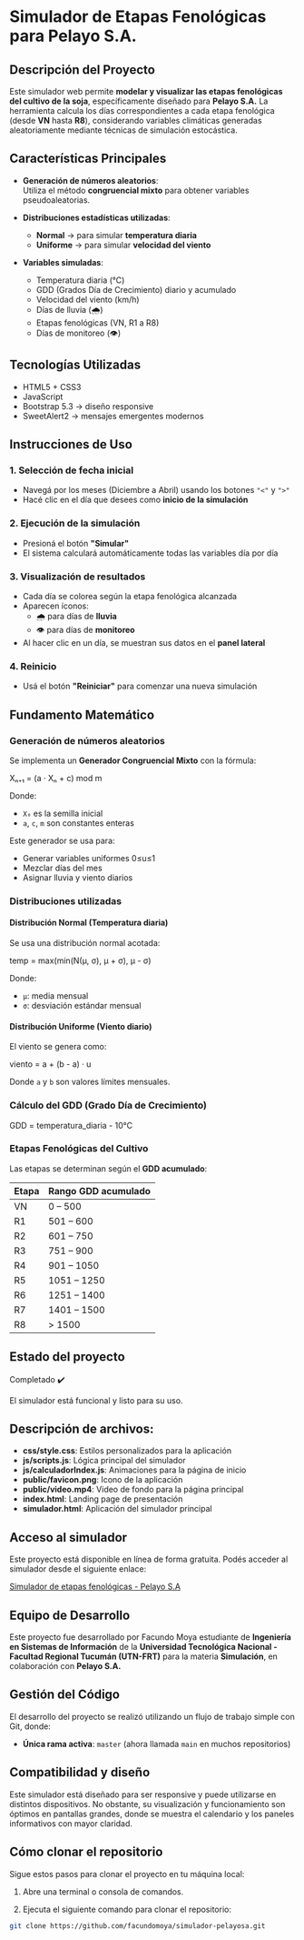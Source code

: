 # Simulador de Etapas Fenológicas para Pelayo S.A.

## Descripción del Proyecto

Este simulador web permite **modelar y visualizar las etapas fenológicas del cultivo de la soja**, específicamente diseñado para **Pelayo S.A.** La herramienta calcula los días correspondientes a cada etapa fenológica (desde **VN** hasta **R8**), considerando variables climáticas generadas aleatoriamente mediante técnicas de simulación estocástica.

## Características Principales

- **Generación de números aleatorios**:  
  Utiliza el método **congruencial mixto** para obtener variables pseudoaleatorias.

- **Distribuciones estadísticas utilizadas**:
  - **Normal** → para simular **temperatura diaria**
  - **Uniforme** → para simular **velocidad del viento**

- **Variables simuladas**:
  - Temperatura diaria (°C)
  - GDD (Grados Día de Crecimiento) diario y acumulado
  - Velocidad del viento (km/h)
  - Días de lluvia (🌧️)
  - Etapas fenológicas (VN, R1 a R8)
  - Días de monitoreo (👁️)

## Tecnologías Utilizadas

- HTML5 + CSS3
- JavaScript
- Bootstrap 5.3 → diseño responsive
- SweetAlert2 → mensajes emergentes modernos

## Instrucciones de Uso

### 1. Selección de fecha inicial
- Navegá por los meses (Diciembre a Abril) usando los botones `"<"` y `">"`
- Hacé clic en el día que desees como **inicio de la simulación**

### 2. Ejecución de la simulación
- Presioná el botón **"Simular"**
- El sistema calculará automáticamente todas las variables día por día

### 3. Visualización de resultados
- Cada día se colorea según la etapa fenológica alcanzada
- Aparecen íconos:
  - 🌧️ para días de **lluvia**
  - 👁️ para días de **monitoreo**
- Al hacer clic en un día, se muestran sus datos en el **panel lateral**

### 4. Reinicio
- Usá el botón **"Reiniciar"** para comenzar una nueva simulación

## Fundamento Matemático

### Generación de números aleatorios
Se implementa un **Generador Congruencial Mixto** con la fórmula:

Xₙ₊₁ = (a · Xₙ + c) mod m

Donde:
- `X₀` es la semilla inicial
- `a`, `c`, `m` son constantes enteras

Este generador se usa para:
- Generar variables uniformes 0≤u≤1 
- Mezclar días del mes
- Asignar lluvia y viento diarios

### Distribuciones utilizadas

#### Distribución Normal (Temperatura diaria)
Se usa una distribución normal acotada:

temp = max(min(N(μ, σ), μ + σ), μ - σ)

Donde:
- `μ`: media mensual
- `σ`: desviación estándar mensual

#### Distribución Uniforme (Viento diario)
El viento se genera como:

viento = a + (b - a) · u

Donde `a` y `b` son valores límites mensuales.

### Cálculo del GDD (Grado Día de Crecimiento)

GDD = temperatura_diaria - 10°C

### Etapas Fenológicas del Cultivo

Las etapas se determinan según el **GDD acumulado**:

| Etapa | Rango GDD acumulado |
|-------|----------------------|
| VN    | 0 – 500              |
| R1    | 501 – 600            |
| R2    | 601 – 750            |
| R3    | 751 – 900            |
| R4    | 901 – 1050           |
| R5    | 1051 – 1250          |
| R6    | 1251 – 1400          |
| R7    | 1401 – 1500          |
| R8    | > 1500               |

## Estado del proyecto
Completado ✔️

El simulador está funcional y listo para su uso.

## Descripción de archivos:
- **css/style.css**: Estilos personalizados para la aplicación
- **js/scripts.js**: Lógica principal del simulador
- **js/calculadorIndex.js**: Animaciones para la página de inicio
- **public/favicon.png**: Icono de la aplicación
- **public/video.mp4**: Video de fondo para la página principal
- **index.html**: Landing page de presentación
- **simulador.html**: Aplicación del simulador principal
 
## Acceso al simulador
Este proyecto está disponible en línea de forma gratuita.
Podés acceder al simulador desde el siguiente enlace:

[Simulador de etapas fenológicas - Pelayo S.A](https://simulador-pelayosa.netlify.app/)

## Equipo de Desarrollo

Este proyecto fue desarrollado por Facundo Moya estudiante de **Ingeniería en Sistemas de Información** de la **Universidad Tecnológica Nacional - Facultad Regional Tucumán (UTN-FRT)** para la materia **Simulación**, en colaboración con **Pelayo S.A.**

## Gestión del Código

El desarrollo del proyecto se realizó utilizando un flujo de trabajo simple con Git, donde:

- **Única rama activa**: `master` (ahora llamada `main` en muchos repositorios)

## Compatibilidad y diseño

Este simulador está diseñado para ser responsive y puede utilizarse en distintos dispositivos. No obstante, su visualización y funcionamiento son óptimos en pantallas grandes, donde se muestra el calendario y los paneles informativos con mayor claridad.

## Cómo clonar el repositorio

Sigue estos pasos para clonar el proyecto en tu máquina local:

1. Abre una terminal o consola de comandos.

2. Ejecuta el siguiente comando para clonar el repositorio:

```bash
git clone https://github.com/facundomoya/simulador-pelayosa.git
